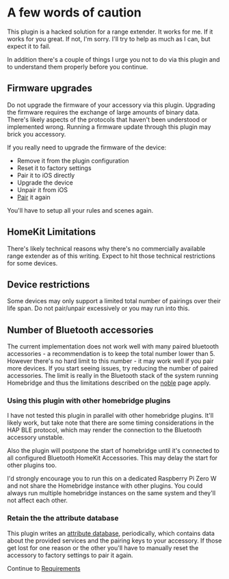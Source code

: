 # A few words of caution

This plugin is a hacked solution for a range extender. It works for me. If it works for you great. If not, I'm sorry. I'll try to help as much as I can, but expect it to fail.

In addition there's a couple of things I urge you not to do via this plugin and to understand them properly before you continue.

## Firmware upgrades

Do not upgrade the firmware of your accessory via this plugin. Upgrading the firmware requires the exchange of large amounts of binary data. There's likely aspects of the protocols that haven't been understood or implemented wrong. Running a firmware update through this plugin may brick you accessory.

If you really need to upgrade the firmware of the device:

- Remove it from the plugin configuration
- Reset it to factory settings
- Pair it to iOS directly
- Upgrade the device
- Unpair it from iOS
- [Pair](pairing/pairing.md) it again

You'll have to setup all your rules and scenes again.

## HomeKit Limitations

There's likely technical reasons why there's no commercially available range extender as of this writing. Expect to hit those technical restrictions for some devices.

## Device restrictions

Some devices may only support a limited total number of pairings over their life span. Do not pair/unpair excessively or you may run into this.

## Number of Bluetooth accessories

The current implementation does not work well with many paired bluetooth
accessories - a recommendation is to keep the total number lower than 5. However there's
no hard limit to this number - it may work well if you pair more devices. If you
start seeing issues, try reducing the number of paired accessories. The limit is
really in the Bluetooth stack of the system running Homebridge and thus the limitations
described on the [noble](https://github.com/sandeepmistry/noble) page apply.

### Using this plugin with other homebridge plugins

I have not tested this plugin in parallel with other homebridge plugins. It'll likely work, but take note that there are some timing considerations in the HAP BLE protocol, which may render the connection to the Bluetooth accessory unstable.

Also the plugin will postpone the start of homebridge until it's connected to all configured Bluetooth HomeKit Accessories. This may delay the start for other plugins too.

I'd strongly encourage you to run this on a dedicated Raspberry Pi Zero W and not share the Homebridge instance with other plugins. You could always run multiple homebridge instances on the same system and they'll not affect each other.

### Retain the the attribute database

This plugin writes an [attribute database](pairing/attribute-database.md), periodically, which contains data about the provided services and the pairing keys to your accessory. If those get lost for one reason or the other you'll have to manually reset the accessory to
factory settings to pair it again.

Continue to [Requirements](requirements.md)
